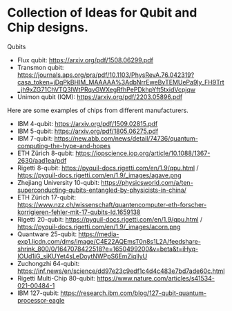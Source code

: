 # Collection of Ideas for Qubit and Chip designs.

Qubits

- Flux qubit: https://arxiv.org/pdf/1508.06299.pdf
- Transmon qubit: https://journals.aps.org/pra/pdf/10.1103/PhysRevA.76.042319?casa_token=jDqPkBHIM_MAAAAA%3AdbNrrEweBvTEMUePa9ly_FH9Trt_jh9xZG71ChVTQ3IWtPRqvGWXegRfhPePDkhpYft5txidVcpjqw
- Unimon qubit (IQM): https://arxiv.org/pdf/2203.05896.pdf

Here are some examples of chips from different manufacturers.

- IBM 4-qubit: https://arxiv.org/pdf/1509.02815.pdf
- IBM 5-qubit: https://arxiv.org/pdf/1805.06275.pdf
- IBM 7-qubit: https://new.abb.com/news/detail/74736/quantum-computing-the-hype-and-hopes
- ETH Zürich 8-qubit: https://iopscience.iop.org/article/10.1088/1367-2630/aad1ea/pdf
- Rigetti 8-qubit: https://pyquil-docs.rigetti.com/en/1.9/qpu.html / https://pyquil-docs.rigetti.com/en/1.9/_images/agave.png
- Zhejiang University 10-qubit: https://physicsworld.com/a/ten-superconducting-qubits-entangled-by-physicists-in-china/
- ETH Zürich 17-qubit: https://www.nzz.ch/wissenschaft/quantencomputer-eth-forscher-korrigieren-fehler-mit-17-qubits-ld.1659138
- Rigetti 20-qubit: https://pyquil-docs.rigetti.com/en/1.9/qpu.html / https://pyquil-docs.rigetti.com/en/1.9/_images/acorn.png
- Quantware 25-qubit: https://media-exp1.licdn.com/dms/image/C4E22AQEmsT0n8s1L2A/feedshare-shrink_800/0/1647078422518?e=1650499200&v=beta&t=iHyq-IOUd1iG_siKUYet4sLeDoytNWPpS6EmZiqllyU
- Zuchongzhi 64-qubit: https://inf.news/en/science/dd97e23c9edf1c4d4c483e7bd7ade60c.html
- Rigetti Multi-Chip 80-qubit: https://www.nature.com/articles/s41534-021-00484-1
- IBM 127-qubit: https://research.ibm.com/blog/127-qubit-quantum-processor-eagle
